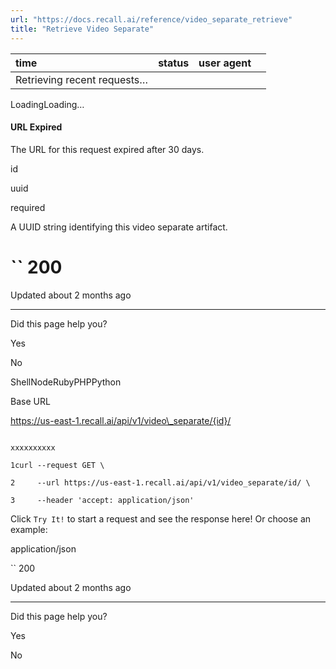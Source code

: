 ```yaml
---
url: "https://docs.recall.ai/reference/video_separate_retrieve"
title: "Retrieve Video Separate"
---
```


| time | status | user agent |  |
| :-- | :-- | :-- | :-- |
| Retrieving recent requests… |

LoadingLoading…

#### URL Expired

The URL for this request expired after 30 days.

id

uuid

required

A UUID string identifying this video separate artifact.

# `` 200

Updated about 2 months ago

* * *

Did this page help you?

Yes

No

ShellNodeRubyPHPPython

Base URL

https://us-east-1.recall.ai/api/v1/video\_separate/{id}/

```

xxxxxxxxxx

1curl --request GET \

2     --url https://us-east-1.recall.ai/api/v1/video_separate/id/ \

3     --header 'accept: application/json'

```

Click `Try It!` to start a request and see the response here! Or choose an example:

application/json

`` 200

Updated about 2 months ago

* * *

Did this page help you?

Yes

No